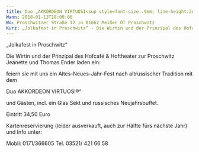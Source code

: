 ```yaml
---
title: Duo „AKKORDEON VIRTUOSI<sup style=font-size:.9em; line-height:2em;>®</sup>“ Dresden im Hofcafé & Hoftheater zu Proschwitz
Wann: 2018-01-13T18:00:00
Wo: Proschwitzer Straße 12 in 01662 Meißen OT Proschwitz
Kurz: „Jolkafest in Proschwitz“ - Die Wirtin und der Prinzipal des Hofcafé & Hoftheater zur Proschwitz Jeanette und Thomas Ender laden ein. 
---
```


„Jolkafest in Proschwitz“

Die Wirtin und der Prinzipal des Hofcafé & Hoftheater zur Proschwitz Jeanette und Thomas Ender laden ein:

feiern sie mit uns ein Altes-Neues-Jahr-Fest nach altrussischer Tradition mit dem
 
Duo AKKORDEON VIRTUOSI®“ 

 und Gästen, incl. ein Glas Sekt und russisches Neujahrsbuffet.

Eintritt 34,50 Euro

Kartenreservierung (leider ausverkauft, auch zur Hälfte fürs nächste Jahr) und Info unter:

Mobil: 0171/366605 
Tel. 03521/ 421 66 58